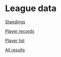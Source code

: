 # League data

[Standings](output_data/test-league_standings.csv)

[Player records](outpit_data/test-league_records.csv)

[Player list](output_data/test-league_player_data.csv)

[All results](output_data/test-league_all_results.csv)
